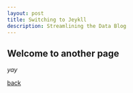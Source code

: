 ```yaml
---
layout: post
title: Switching to Jeykll
description: Streamlining the Data Blog
---
```


## Welcome to another page

_yay_

[back](./)
